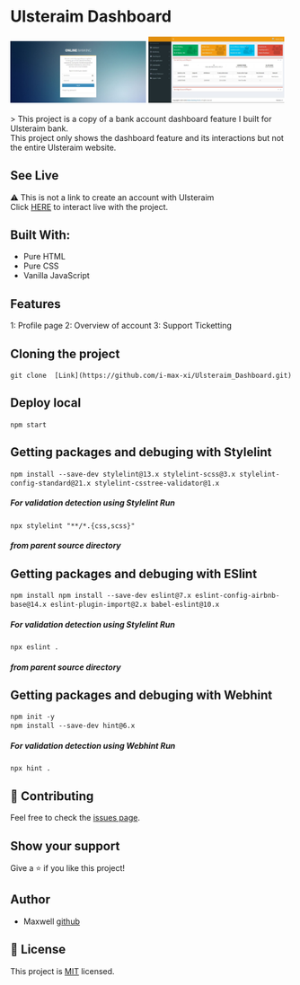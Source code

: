 
# Ulsteraim Dashboard

<div>
    <img src="assets/log-in.JPG" width="48%" />
    <img src="assets/Dashboard.JPG" width="48%" />
</div>

<br/>
> This project is a copy of a bank account dashboard feature I built for Ulsteraim bank.<br/>
This project only shows the dashboard feature and its interactions but not the entire Ulsteraim website.

## See Live
⚠️ This is not a link to create an account with Ulsteraim <br>
Click [HERE](https://ulsteraim.netlify.app/sign_in/logged_in.html) to interact live with the project.

## Built With:
 - Pure HTML
 - Pure CSS
 - Vanilla JavaScript

## Features
1: Profile page
2: Overview of account
3: Support Ticketting


## Cloning the project
```
git clone  [Link](https://github.com/i-max-xi/Ulsteraim_Dashboard.git)
```

## Deploy local
```
npm start
```

## Getting packages and debuging with Stylelint
```
npm install --save-dev stylelint@13.x stylelint-scss@3.x stylelint-config-standard@21.x stylelint-csstree-validator@1.x
```
##### For validation detection using Stylelint Run
```
npx stylelint "**/*.{css,scss}"
```
##### from parent source directory

## Getting packages and debuging with ESlint
```
npm install npm install --save-dev eslint@7.x eslint-config-airbnb-base@14.x eslint-plugin-import@2.x babel-eslint@10.x
```
##### For validation detection using Stylelint Run
```
npx eslint .
```
##### from parent source directory

## Getting packages and debuging with Webhint
```
npm init -y
npm install --save-dev hint@6.x
```
##### For validation detection using Webhint Run
```
npx hint .
```

 ## 🤝 Contributing

Feel free to check the [issues page](https://github.com/i-max-xi/Ulsteraim_Dashboard/issues).

## Show your support

Give a ⭐️ if you like this project!

## Author

- Maxwell [github](https://github.com/i-max-xi)
## 📝 License

This project is [MIT](./MIT.md) licensed.
